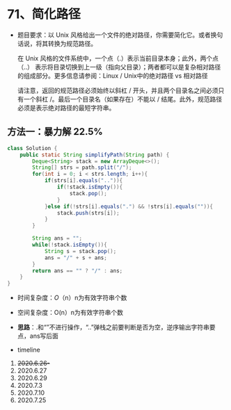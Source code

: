 # 71、简化路径

- 题目要求：以 Unix 风格给出一个文件的绝对路径，你需要简化它。或者换句话说，将其转换为规范路径。

  在 Unix 风格的文件系统中，一个点（.）表示当前目录本身；此外，两个点 （..） 表示将目录切换到上一级（指向父目录）；两者都可以是复杂相对路径的组成部分。更多信息请参阅：Linux / Unix中的绝对路径 vs 相对路径

  请注意，返回的规范路径必须始终以斜杠 / 开头，并且两个目录名之间必须只有一个斜杠 /。最后一个目录名（如果存在）不能以 / 结尾。此外，规范路径必须是表示绝对路径的最短字符串。


## 方法一：暴力解 22.5%

```java
class Solution {
    public static String simplifyPath(String path) {
        Deque<String> stack = new ArrayDeque<>();
        String[] strs = path.split("/");
        for(int i = 0; i < strs.length; i++){
            if(strs[i].equals("..")){
                if(!stack.isEmpty()){
                    stack.pop();
                }
            }else if(!strs[i].equals(".") && !strs[i].equals("")){
                stack.push(strs[i]);
            }
        }

        String ans = "";
        while(!stack.isEmpty()){
            String s = stack.pop();
            ans = "/" + s + ans;
        }
        return ans == "" ? "/" : ans;
    }
}
```

- 时间复杂度：*O*（n）n为有效字符串个数
- 空间复杂度：O(n）n为有效字符串个数
- **思路**：.和“”不进行操作，“..”弹栈之前要判断是否为空，逆序输出字符串要点，ans写后面



- timeline

1. ~~2020.6.26-~~
2. 2020.6.27
3. 2020.6.29
4. 2020.7.3
5. 2020.7.10
6. 2020.7.25